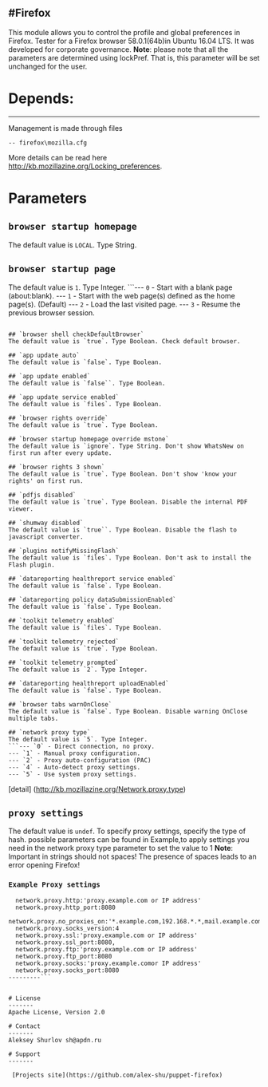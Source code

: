 
#Firefox
-------

This module allows you to control the profile and global preferences in Firefox. Tester for a Firefox browser 58.0.1(64b)in Ubuntu 16.04 LTS. It was developed for corporate governance.
**Note**: please note that all the parameters are determined using lockPref. That is, this parameter will be set unchanged for the user.

# Depends:
-------
 
Management is made through files 
```-- firefox\defaults\pref\all-settings.js 
-- firefox\mozilla.cfg 
```
More details can be read here http://kb.mozillazine.org/Locking_preferences.


# Parameters

## `browser startup homepage`
The default value is `LOCAL`. Type String.

## `browser startup page`
The default value is `1`. Type Integer.
```--- `0` - Start with a blank page (about:blank).
--- `1` - Start with the web page(s) defined as the home page(s). (Default) 
--- `2` - Load the last visited page.
--- `3` - Resume the previous browser session.
```

## `browser shell checkDefaultBrowser`
The default value is `true`. Type Boolean. Check default browser.

## `app update auto`
The default value is `false`. Type Boolean.

## `app update enabled`
The default value is `false``. Type Boolean.

## `app update service enabled`
The default value is `files`. Type Boolean.

## `browser rights override`
The default value is `true`. Type Boolean.

## `browser startup homepage override mstone`
The default value is `ignore`. Type String. Don't show WhatsNew on first run after every update.

## `browser rights 3 shown` 
The default value is `true`. Type Boolean. Don't show 'know your rights' on first run.

## `pdfjs disabled`
The default value is `true`. Type Boolean. Disable the internal PDF viewer.

## `shumway disabled`
The default value is `true``. Type Boolean. Disable the flash to javascript converter.

## `plugins notifyMissingFlash`
The default value is `files`. Type Boolean. Don't ask to install the Flash plugin.

## `datareporting healthreport service enabled`
The default value is `false`. Type Boolean.

## `datareporting policy dataSubmissionEnabled`
The default value is `false`. Type Boolean.

## `toolkit telemetry enabled`
The default value is `files`. Type Boolean.

## `toolkit telemetry rejected`
The default value is `true`. Type Boolean.

## `toolkit telemetry prompted`
The default value is `2`. Type Integer.

## `datareporting healthreport uploadEnabled`
The default value is `false`. Type Boolean.

## `browser tabs warnOnClose`
The default value is `false`. Type Boolean. Disable warning OnClose multiple tabs.

## `network proxy type`
The default value is `5`. Type Integer. 
```--- `0` - Direct connection, no proxy.
--- `1` - Manual proxy configuration.
--- `2` - Proxy auto-configuration (PAC)
--- `4` - Auto-detect proxy settings.
--- `5` - Use system proxy settings.
```
[detail] (http://kb.mozillazine.org/Network.proxy.type)

## `proxy settings`
The default value is `undef`. To specify proxy settings, specify the type of hash. possible parameters can be found in Example,to apply settings you need in the network proxy type parameter to set the value to 1 
**Note**: Important in strings should not spaces! The presence of spaces leads to an error opening Firefox!

### `Example Proxy settings`
```---------
  network.proxy.http:'proxy.example.com or IP address'
  network.proxy.http_port:8080
  network.proxy.no_proxies_on:'*.example.com,192.168.*.*,mail.example.com' 
  network.proxy.socks_version:4
  network.proxy.ssl:'proxy.example.com or IP address'
  network.proxy.ssl_port:8080,
  network.proxy.ftp:'proxy.example.com or IP address'
  network.proxy.ftp_port:8080
  network.proxy.socks:'proxy.example.comor IP address'
  network.proxy.socks_port:8080
---------```


# License
-------
Apache License, Version 2.0

# Contact
-------
Aleksey Shurlov sh@apdn.ru

# Support
-------

 [Projects site](https://github.com/alex-shu/puppet-firefox)
 
